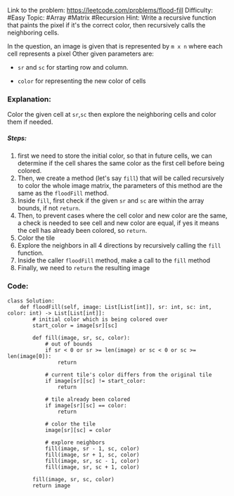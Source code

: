 Link to the problem: https://leetcode.com/problems/flood-fill
Difficulty: #Easy
Topic: #Array #Matrix #Recursion
Hint: Write a recursive function that paints the pixel if it's the correct color, then recursively calls the neighboring cells.

In the question, an image is given that is represented by `m x n` where each cell represents a pixel
Other given parameters are: 
+ `sr` and `sc` for starting row and column.
- `color` for representing the new color of cells

### Explanation:
Color the given cell at `sr`,`sc` then explore the neighboring cells and color them if needed.
##### Steps:
1. first we need to store the initial color, so that in future cells, we can determine if the cell shares the same color as the first cell before being colored.
2. Then, we create a method (let's say `fill`) that will be called recursively to color the whole image matrix, the parameters of this method are the same as the `floodFill` method.
3. Inside `fill`, first check if the given `sr` and `sc` are within the array bounds, if not `return`.
4. Then, to prevent cases where the cell color and new color are the same, a check is needed to see cell and new color are equal, if yes it means the cell has already been colored, so `return`.
5. Color the tile
6. Explore the neighbors in all 4 directions by recursively calling the `fill` function.
7. Inside the caller `floodFill` method, make a call to the `fill` method
8. Finally, we need to `return` the resulting image

### Code:
```
class Solution:
    def floodFill(self, image: List[List[int]], sr: int, sc: int, color: int) -> List[List[int]]:
        # initial color which is being colored over
        start_color = image[sr][sc]

        def fill(image, sr, sc, color):
            # out of bounds
            if sr < 0 or sr >= len(image) or sc < 0 or sc >= len(image[0]):
                return

            # current tile's color differs from the original tile
            if image[sr][sc] != start_color:
                return

            # tile already been colored
            if image[sr][sc] == color:
                return

            # color the tile
            image[sr][sc] = color

            # explore neighbors
            fill(image, sr - 1, sc, color)
            fill(image, sr + 1, sc, color)
            fill(image, sr, sc - 1, color)
            fill(image, sr, sc + 1, color)

        fill(image, sr, sc, color)
        return image
```